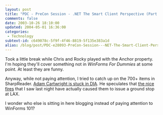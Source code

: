 ```yaml
---
layout: post
title: "PDC - PreCon Session - .NET The Smart Client Perspective (Part 2)"
comments: false
date: 2003-10-26 18:10:00
updated: 2004-05-01 16:36:00
categories:
 - Technology
subtext-id: c649078c-5f9f-4f46-8819-5f135e383a1d
alias: /blog/post/PDC-e28093-PreCon-Session---NET-The-Smart-Client-Perspective-(Part-2).aspx
---
```


Took a little break while Chris and Rocky played with the Anchor property. I'm
hoping they'll cover something not in _WinForms For Dummies_ at some point. At
least they are funny.

Anyway, while not paying attention, I tried to catch up on the 700+ items in
SharpReader. [Adam Cartwright is stuck in
DIA](http://www.adamc.com/EntryView.aspx?69). He speculates that [the nice
fires](http://www.cnn.com/2003/US/West/10/26/california.wildfire/index.html)
that I saw last night have actually caused them to issue a ground stop at LAX.

I wonder who else is sitting in here blogging instead of paying attention to
WinForms 101?
